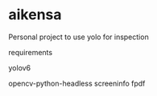 # aikensa
Personal project to use yolo for inspection

requirements

yolov6

opencv-python-headless
screeninfo
fpdf